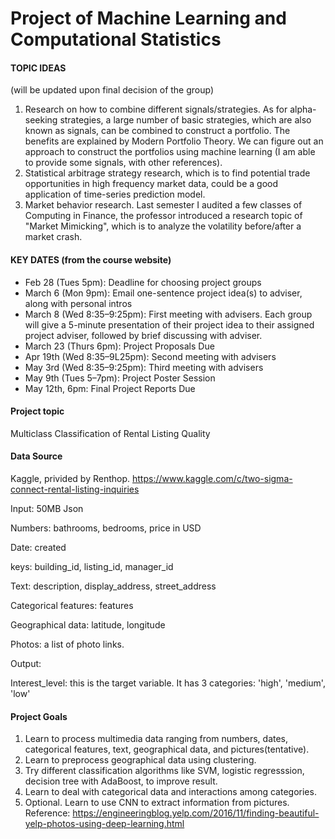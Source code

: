 # Project of Machine Learning and Computational Statistics

#### TOPIC IDEAS

(will be updated upon final decision of the group)

1. Research on how to combine different signals/strategies. As for alpha-seeking strategies, a large number of basic strategies, which are also known as signals, can be combined to construct a portfolio. The benefits are explained by Modern Portfolio Theory. We can figure out an approach to construct the portfolios using machine learning (I am able to provide some signals, with other references).
2. Statistical arbitrage strategy research, which is to find potential trade opportunities in high frequency market data, could be a good application of time-series prediction model. 
3. Market behavior research. Last semester I audited a few classes of Computing in Finance, the professor introduced a research topic of "Market Mimicking", which is to analyze the volatility before/after a market crash.

#### KEY DATES (from the course website)

- Feb 28 (Tues 5pm): Deadline for choosing project groups
- March 6 (Mon 9pm): Email one-sentence project idea(s) to adviser, along with personal intros
- March 8 (Wed 8:35–9:25pm): First meeting with advisers. Each group will give a 5-minute presentation of their project idea to their assigned project adviser, followed by brief discussing with adviser.
- March 23 (Thurs 6pm): Project Proposals Due
- Apr 19th (Wed 8:35–9L25pm): Second meeting with advisers
- May 3rd (Wed 8:35–9:25pm): Third meeting with advisers
- May 9th (Tues 5–7pm): Project Poster Session
- May 12th, 6pm: Final Project Reports Due



#### Project topic
Multiclass Classification of Rental Listing Quality

#### Data Source
Kaggle, privided by Renthop.
https://www.kaggle.com/c/two-sigma-connect-rental-listing-inquiries

Input:  50MB Json

Numbers: bathrooms, bedrooms, price in USD

Date: created

keys: building_id, listing_id, manager_id

Text: description, display_address, street_address

Categorical features: features

Geographical data: latitude, longitude

Photos: a list of photo links. 

Output:

Interest_level: this is the target variable. It has 3 categories: 'high', 'medium', 'low'

#### Project Goals
1. Learn to process multimedia data ranging from numbers, dates, categorical features, text, geographical data, and pictures(tentative).
2. Learn to preprocess geographical data using clustering.
3. Try different classification algorithms like SVM, logistic regresssion, decision tree with AdaBoost, to improve result.
4. Learn to deal with categorical data and interactions among categories.
5. Optional. Learn to use CNN to extract information from pictures. Reference: https://engineeringblog.yelp.com/2016/11/finding-beautiful-yelp-photos-using-deep-learning.html



